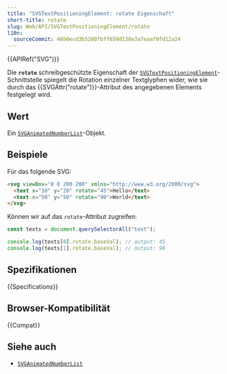 ```yaml
---
title: "SVGTextPositioningElement: rotate Eigenschaft"
short-title: rotate
slug: Web/API/SVGTextPositioningElement/rotate
l10n:
  sourceCommit: 46b0ecd3b5280fbff659d138e3a7eaaf0fd12a24
---
```


{{APIRef("SVG")}}

Die **`rotate`** schreibgeschützte Eigenschaft der [`SVGTextPositioningElement`](/de/docs/Web/API/SVGTextPositioningElement)-Schnittstelle spiegelt die Rotation einzelner Textglyphen wider, wie sie durch das {{SVGAttr("rotate")}}-Attribut des angegebenen Elements festgelegt wird.

## Wert

Ein [`SVGAnimatedNumberList`](/de/docs/Web/API/SVGAnimatedNumberList)-Objekt.

## Beispiele

Für das folgende SVG:

```html
<svg viewBox="0 0 200 200" xmlns="http://www.w3.org/2000/svg">
  <text x="10" y="20" rotate="45">Hello</text>
  <text x="50" y="50" rotate="90">World</text>
</svg>
```

Können wir auf das `rotate`-Attribut zugreifen:

```js
const texts = document.querySelectorAll("text");

console.log(texts[0].rotate.baseVal); // output: 45
console.log(texts[1].rotate.baseVal); // output: 90
```

## Spezifikationen

{{Specifications}}

## Browser-Kompatibilität

{{Compat}}

## Siehe auch

- [`SVGAnimatedNumberList`](/de/docs/Web/API/SVGAnimatedNumberList)
